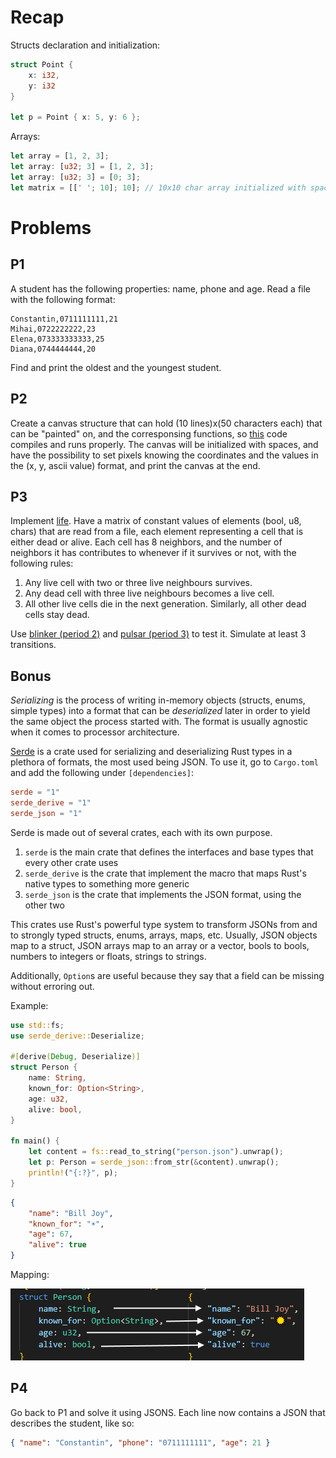 # Recap

Structs declaration and initialization:
```rs
struct Point {
    x: i32,
    y: i32
}

let p = Point { x: 5, y: 6 };
```
Arrays:
```rs
let array = [1, 2, 3];
let array: [u32; 3] = [1, 2, 3];
let array: [u32; 3] = [0; 3];
let matrix = [[' '; 10]; 10]; // 10x10 char array initialized with space
```

# Problems

## P1
A student has the following properties: name, phone and age. Read a file with the following format:
```
Constantin,0711111111,21
Mihai,0722222222,23
Elena,073333333333,25
Diana,0744444444,20
```
Find and print the oldest and the youngest student.

## P2

Create a canvas structure that can hold (10 lines)x(50 characters each) that can be "painted" on, and the corresponsing functions, so [this](p2.rs) code compiles and runs properly. The canvas will be initialized with spaces, and have the possibility to set pixels knowing the coordinates and the values in the (x, y, ascii value) format, and print the canvas at the end.

## P3
Implement [life](https://en.wikipedia.org/wiki/Conway%27s_Game_of_Life). Have a matrix of constant values of elements (bool, u8, chars) that are read from a file, each element representing a cell that is either dead or alive. Each cell has 8 neighbors, and the number of neighbors it has contributes to whenever if it survives or not, with the following rules:

1. Any live cell with two or three live neighbours survives.
2. Any dead cell with three live neighbours becomes a live cell.
3. All other live cells die in the next generation. Similarly, all other dead cells stay dead.

Use [blinker (period 2)](life.game) and [pulsar (period 3)](life2.game) to test it. Simulate at least 3 transitions.

## Bonus
*Serializing* is the process of writing in-memory objects (structs, enums, simple types) into a format that can be *deserialized* later in order to yield the same object the process started with. The format is usually agnostic when it comes to processor architecture.

[Serde](https://crates.io/crates/serde) is a crate used for serializing and deserializing Rust types in a plethora of formats, the most used being JSON.
To use it, go to `Cargo.toml` and add the following under `[dependencies]`:
```toml
serde = "1"
serde_derive = "1"
serde_json = "1"
```
Serde is made out of several crates, each with its own purpose.
1. `serde` is the main crate that defines the interfaces and base types that every other crate uses
2. `serde_derive` is the crate that implement the macro that maps Rust's native types to something more generic
3. `serde_json` is the crate that implements the JSON format, using the other two

This crates use Rust's powerful type system to transform JSONs from and to strongly typed structs, enums, arrays, maps, etc. Usually, JSON objects map to a struct, JSON arrays map to an array or a vector, bools to bools, numbers to integers or floats, strings to strings.

Additionally, `Option`s are useful because they say that a field can be missing without erroring out.

Example:
```rs
use std::fs;
use serde_derive::Deserialize;

#[derive(Debug, Deserialize)]
struct Person {
    name: String,
    known_for: Option<String>,
    age: u32,
    alive: bool,
}

fn main() {
    let content = fs::read_to_string("person.json").unwrap();
    let p: Person = serde_json::from_str(&content).unwrap();
    println!("{:?}", p);
}
```
```json
{
    "name": "Bill Joy",
    "known_for": "☀️",
    "age": 67,
    "alive": true
}
```

Mapping:

![Json example](./json_example.png)

## P4
Go back to P1 and solve it using JSONS. Each line now contains a JSON that describes the student, like so:
```json
{ "name": "Constantin", "phone": "0711111111", "age": 21 }
```